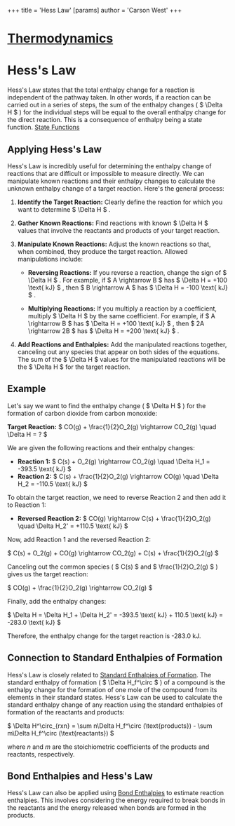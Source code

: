+++
 title = 'Hess Law'
[params]
	author = 'Carson West'
+++
# [Thermodynamics](./../thermodynamics/)
# Hess's Law 
Hess's Law states that the total enthalpy change for a reaction is independent of the pathway taken.  In other words, if a reaction can be carried out in a series of steps, the sum of the enthalpy changes ( $ \Delta H $ ) for the individual steps will be equal to the overall enthalpy change for the direct reaction. This is a consequence of enthalpy being a state function. [State Functions](./../state-functions/)

## Applying Hess's Law

Hess's Law is incredibly useful for determining the enthalpy change of reactions that are difficult or impossible to measure directly. We can manipulate known reactions and their enthalpy changes to calculate the unknown enthalpy change of a target reaction.  Here's the general process:

1. **Identify the Target Reaction:** Clearly define the reaction for which you want to determine  $ \Delta H $ .

2. **Gather Known Reactions:** Find reactions with known  $ \Delta H $  values that involve the reactants and products of your target reaction.

3. **Manipulate Known Reactions:**  Adjust the known reactions so that, when combined, they produce the target reaction.  Allowed manipulations include:

    * **Reversing Reactions:** If you reverse a reaction, change the sign of  $ \Delta H $ .  For example, if  $ A \rightarrow B $  has  $ \Delta H = +100 \text{ kJ} $ , then  $ B \rightarrow A $  has  $ \Delta H = -100 \text{ kJ} $ .

    * **Multiplying Reactions:** If you multiply a reaction by a coefficient, multiply  $ \Delta H $  by the same coefficient. For example, if  $ A \rightarrow B $  has  $ \Delta H = +100 \text{ kJ} $ , then  $ 2A \rightarrow 2B $  has  $ \Delta H = +200 \text{ kJ} $ .

4. **Add Reactions and Enthalpies:** Add the manipulated reactions together, canceling out any species that appear on both sides of the equations.  The sum of the  $ \Delta H $  values for the manipulated reactions will be the  $ \Delta H $  for the target reaction.

## Example

Let's say we want to find the enthalpy change ( $ \Delta H $ ) for the formation of carbon dioxide from carbon monoxide:

**Target Reaction:**  $ CO(g) + \frac{1}{2}O_2(g) \rightarrow CO_2(g) \quad \Delta H = ? $ 

We are given the following reactions and their enthalpy changes:

* **Reaction 1:**  $ C(s) + O_2(g) \rightarrow CO_2(g) \quad \Delta H_1 = -393.5 \text{ kJ} $ 
* **Reaction 2:**  $ C(s) + \frac{1}{2}O_2(g) \rightarrow CO(g) \quad \Delta H_2 = -110.5 \text{ kJ} $ 

To obtain the target reaction, we need to reverse Reaction 2 and then add it to Reaction 1:

* **Reversed Reaction 2:**  $ CO(g) \rightarrow C(s) + \frac{1}{2}O_2(g) \quad \Delta H_2' = +110.5 \text{ kJ} $ 

Now, add Reaction 1 and the reversed Reaction 2:

 $ C(s) + O_2(g) + CO(g) \rightarrow CO_2(g) + C(s) + \frac{1}{2}O_2(g) $ 

Canceling out the common species ( $ C(s) $  and  $ \frac{1}{2}O_2(g) $ ) gives us the target reaction:

 $ CO(g) + \frac{1}{2}O_2(g) \rightarrow CO_2(g) $ 

Finally, add the enthalpy changes:

 $ \Delta H = \Delta H_1 + \Delta H_2' = -393.5 \text{ kJ} + 110.5 \text{ kJ} = -283.0 \text{ kJ} $ 

Therefore, the enthalpy change for the target reaction is -283.0 kJ.


## Connection to Standard Enthalpies of Formation

Hess's Law is closely related to [Standard Enthalpies of Formation](./../standard-enthalpies-of-formation/).  The standard enthalpy of formation ( $ \Delta H_f^\circ $ ) of a compound is the enthalpy change for the formation of one mole of the compound from its elements in their standard states.  Hess's Law can be used to calculate the standard enthalpy change of any reaction using the standard enthalpies of formation of the reactants and products:

 $ \Delta H^\circ_{rxn} = \sum n\Delta H_f^\circ (\text{products}) - \sum m\Delta H_f^\circ (\text{reactants}) $ 

where *n* and *m* are the stoichiometric coefficients of the products and reactants, respectively.


## Bond Enthalpies and Hess's Law

Hess's Law can also be applied using [Bond Enthalpies](./../bond-enthalpies/) to estimate reaction enthalpies.  This involves considering the energy required to break bonds in the reactants and the energy released when bonds are formed in the products.
